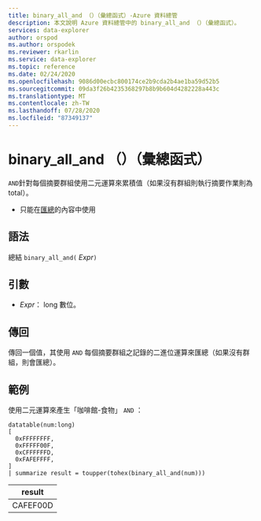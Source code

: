 ```yaml
---
title: binary_all_and （）（彙總函式）-Azure 資料總管
description: 本文說明 Azure 資料總管中的 binary_all_and （）（彙總函式）。
services: data-explorer
author: orspod
ms.author: orspodek
ms.reviewer: rkarlin
ms.service: data-explorer
ms.topic: reference
ms.date: 02/24/2020
ms.openlocfilehash: 9086d00ecbc800174ce2b9cda2b4ae1ba59d52b5
ms.sourcegitcommit: 09da3f26b4235368297b8b9b604d4282228a443c
ms.translationtype: MT
ms.contentlocale: zh-TW
ms.lasthandoff: 07/28/2020
ms.locfileid: "87349137"
---
```

# <a name="binary_all_and-aggregation-function"></a>binary_all_and （）（彙總函式）

`AND`針對每個摘要群組使用二元運算來累積值（如果沒有群組則執行摘要作業則為 total）。

* 只能在[匯總](summarizeoperator.md)的內容中使用

## <a name="syntax"></a>語法

總結 `binary_all_and(` *Expr*`)`

## <a name="arguments"></a>引數

* *Expr*： long 數位。

## <a name="returns"></a>傳回

傳回一個值，其使用 `AND` 每個摘要群組之記錄的二進位運算來匯總（如果沒有群組，則會匯總）。

## <a name="example"></a>範例

使用二元運算來產生「咖啡館-食物」 `AND` ：

<!-- csl: https://help.kusto.windows.net/Samples -->
```kusto
datatable(num:long)
[
  0xFFFFFFFF, 
  0xFFFFF00F,
  0xCFFFFFFD,
  0xFAFEFFFF,
]
| summarize result = toupper(tohex(binary_all_and(num)))
```

|result|
|---|
|CAFEF00D|
